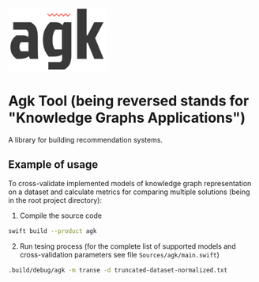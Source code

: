 <img src="images/logo.jpg" alt="logo" width="200px"/>

# Agk Tool (being reversed stands for "Knowledge Graphs Applications")
A library for building recommendation systems.
## Example of usage
To cross-validate implemented models of knowledge graph representation on a dataset and calculate metrics for comparing multiple solutions (being in the root project directory):
1. Compile the source code
```sh
swift build --product agk
```
2. Run tesing process (for the complete list of supported models and cross-validation parameters see file `Sources/agk/main.swift`)
```sh
.build/debug/agk -m transe -d truncated-dataset-normalized.txt
```
